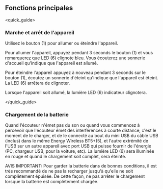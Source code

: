 ## Fonctions principales 
<quick_guide>
### Marche et arrêt de l'appareil

Utilisez le bouton (1) pour allumer ou éteindre l'appareil.

Pour allumer l'appareil, appuyez pendant 3 seconds le bouton (1) et vous remarquerez que LED (6) clignote bleu.  Vous écouterez une sonnerie d'accueil qu'indique que l'appareil est allumé. 

Pour éteindre l'appareil appuyez à nouveau pendant 3 seconds sur le bouton (1), écoutez un sonnerie d'éteint qu'indique que l'appareil est éteint. La LED (6) arrêtera de clignoter. 

Lorsque l'appareil soit allumé, la lumière LED (6) indicateur clignotera. 

</quick_guide>

### Chargement de la batterie

Quand l'écouteur n'émet pas du son ou quand vous commencez à percevoir que l'écouteur émet des interférences à courte distance, c'est le moment de le charger, et de le connecté au bout du mini USB du câble USB (inclus) dans le même Energy Wireless BT5+(5), et l'autre extrémité de l'USB sur un autre appareil avec port USB qui puisse fournir de l'énergie (PC, chargeur USB, pour la voiture, etc). La lumière LED (6) sera illuminée en rouge et quand le chargement soit complet, sera éteinte.

AVIS IMPORTANT: Pour garder la batterie dans de bonnes conditions, il est très recommandé de ne pas la recharger jusqu'à qu'elle ne soit complètement épuisée. De cette façon, ne pas arrêter le chargement lorsque la batterie est complètement chargée.
